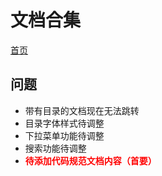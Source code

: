 # 文档合集

[首页](https://archergrey.github.io/document/)


## 问题
- 带有目录的文档现在无法跳转
- 目录字体样式待调整
- 下拉菜单功能待调整
- 搜索功能待调整
- **<font color='red'>待添加代码规范文档内容（首要）</font>**
